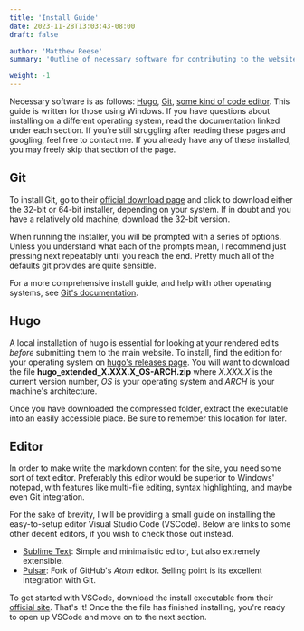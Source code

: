 ```yaml
---
title: 'Install Guide'
date: 2023-11-28T13:03:43-08:00
draft: false

author: 'Matthew Reese'
summary: 'Outline of necessary software for contributing to the website.'

weight: -1
---
```


Necessary software is as follows: [Hugo](#hugo), [Git](#git), [some kind of code editor](#editor). This guide is written for those using Windows. If you have questions about installing on a different operating system, read the documentation linked under each section. If you're still struggling after reading these pages and googling, feel free to contact me. If you already have any of these installed, you may freely skip that section of the page.

## Git

To install Git, go to their [official download page](https://git-scm.com/download/win) and click to download either the 32-bit or 64-bit installer, depending on your system. If in doubt and you have a relatively old machine, download the 32-bit version. 

When running the installer, you will be prompted with a series of options. Unless you understand what each of the prompts mean, I recommend just pressing next repeatably until you reach the end. Pretty much all of the defaults git provides are quite sensible.

For a more comprehensive install guide, and help with other operating systems, see [Git's documentation](https://git-scm.com/book/en/v2/Getting-Started-Installing-Git).

## Hugo

A local installation of hugo is essential for looking at your rendered edits *before* submitting them to the main website. To install, find the edition for your operating system on [hugo's releases page](https://github.com/gohugoio/hugo/releases/latest). You will want to download the file **hugo_extended_X.XXX.X_OS-ARCH.zip** where *X.XXX.X* is the current version number, *OS* is your operating system and *ARCH* is your machine's architecture.

Once you have downloaded the compressed folder, extract the executable into an easily accessible place. Be sure to remember this location for later.

## Editor

In order to make write the markdown content for the site, you need some sort of text editor. Preferably this editor would be superior to Windows' notepad, with features like multi-file editing, syntax highlighting, and maybe even Git integration.

For the sake of brevity, I will be providing a small guide on installing the easy-to-setup editor Visual Studio Code (VSCode). Below are links to some other decent editors, if you wish to check those out instead.

- [Sublime Text](https://www.sublimetext.com/): Simple and minimalistic editor, but also extremely extensible. 
- [Pulsar](https://pulsar-edit.dev/): Fork of GitHub's *Atom* editor. Selling point is its excellent integration with Git.

To get started with VSCode, download the install executable from their [official site](https://code.visualstudio.com/download). That's it! Once the the file has finished installing, you're ready to open up VSCode and move on to the next section.
